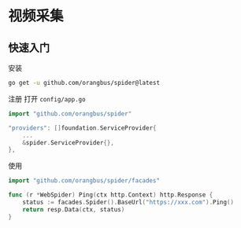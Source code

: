 # 视频采集

## 快速入门

安装
```bash
go get -u github.com/orangbus/spider@latest
```

注册
打开 `config/app.go`
```go
import "github.com/orangbus/spider"
```
```go
"providers": []foundation.ServiceProvider{
	...
    &spider.ServiceProvider{},
},

```
使用
```go
import "github.com/orangbus/spider/facades"
```
```go
func (r *WebSpider) Ping(ctx http.Context) http.Response {
    status := facades.Spider().BaseUrl("https://xxx.com").Ping()
    return resp.Data(ctx, status)
}
```
